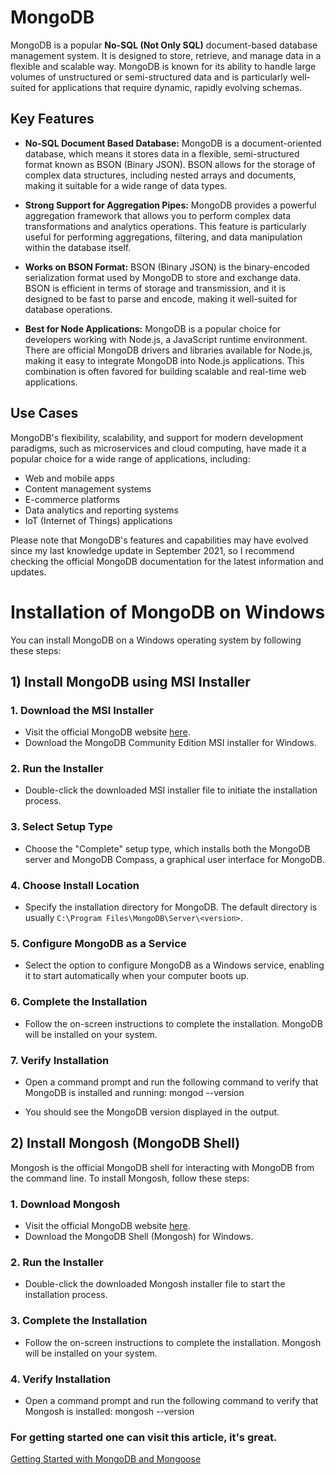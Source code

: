 # MongoDB

MongoDB is a popular **No-SQL (Not Only SQL)** document-based database management system. It is designed to store, retrieve, and manage data in a flexible and scalable way. MongoDB is known for its ability to handle large volumes of unstructured or semi-structured data and is particularly well-suited for applications that require dynamic, rapidly evolving schemas.

## Key Features

- **No-SQL Document Based Database:** MongoDB is a document-oriented database, which means it stores data in a flexible, semi-structured format known as BSON (Binary JSON). BSON allows for the storage of complex data structures, including nested arrays and documents, making it suitable for a wide range of data types.

- **Strong Support for Aggregation Pipes:** MongoDB provides a powerful aggregation framework that allows you to perform complex data transformations and analytics operations. This feature is particularly useful for performing aggregations, filtering, and data manipulation within the database itself.

- **Works on BSON Format:** BSON (Binary JSON) is the binary-encoded serialization format used by MongoDB to store and exchange data. BSON is efficient in terms of storage and transmission, and it is designed to be fast to parse and encode, making it well-suited for database operations.

- **Best for Node Applications:** MongoDB is a popular choice for developers working with Node.js, a JavaScript runtime environment. There are official MongoDB drivers and libraries available for Node.js, making it easy to integrate MongoDB into Node.js applications. This combination is often favored for building scalable and real-time web applications.

## Use Cases

MongoDB's flexibility, scalability, and support for modern development paradigms, such as microservices and cloud computing, have made it a popular choice for a wide range of applications, including:

- Web and mobile apps
- Content management systems
- E-commerce platforms
- Data analytics and reporting systems
- IoT (Internet of Things) applications

Please note that MongoDB's features and capabilities may have evolved since my last knowledge update in September 2021, so I recommend checking the official MongoDB documentation for the latest information and updates.

# Installation of MongoDB on Windows

You can install MongoDB on a Windows operating system by following these steps:

## 1) Install MongoDB using MSI Installer

### 1. Download the MSI Installer
- Visit the official MongoDB website [here](https://www.mongodb.com/try/download/community).
- Download the MongoDB Community Edition MSI installer for Windows.

### 2. Run the Installer
- Double-click the downloaded MSI installer file to initiate the installation process.

### 3. Select Setup Type
- Choose the "Complete" setup type, which installs both the MongoDB server and MongoDB Compass, a graphical user interface for MongoDB.

### 4. Choose Install Location
- Specify the installation directory for MongoDB. The default directory is usually `C:\Program Files\MongoDB\Server\<version>`.

### 5. Configure MongoDB as a Service
- Select the option to configure MongoDB as a Windows service, enabling it to start automatically when your computer boots up.

### 6. Complete the Installation
- Follow the on-screen instructions to complete the installation. MongoDB will be installed on your system.

### 7. Verify Installation
- Open a command prompt and run the following command to verify that MongoDB is installed and running: mongod --version

- You should see the MongoDB version displayed in the output.

## 2) Install Mongosh (MongoDB Shell)

Mongosh is the official MongoDB shell for interacting with MongoDB from the command line. To install Mongosh, follow these steps:

### 1. Download Mongosh
- Visit the official MongoDB website [here](https://www.mongodb.com/try/download/shell).
- Download the MongoDB Shell (Mongosh) for Windows.

### 2. Run the Installer
- Double-click the downloaded Mongosh installer file to start the installation process.

### 3. Complete the Installation
- Follow the on-screen instructions to complete the installation. Mongosh will be installed on your system.

### 4. Verify Installation
- Open a command prompt and run the following command to verify that Mongosh is installed: mongosh --version

### For getting started one can visit this article, it's great.
[Getting Started with MongoDB and Mongoose](https://www.mongodb.com/developer/languages/javascript/getting-started-with-mongodb-and-mongoose/)


